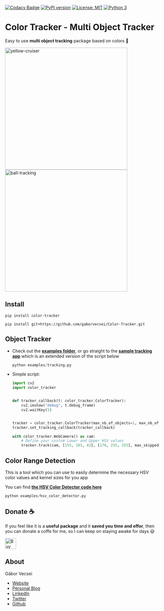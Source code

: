 [![Codacy Badge](https://api.codacy.com/project/badge/Grade/67f0a9e168b3457385f2f7fcd09a9afa)](https://www.codacy.com/app/vecseigabor.x/Color-Tracker?utm_source=github.com&amp;utm_medium=referral&amp;utm_content=gaborvecsei/Color-Tracker&amp;utm_campaign=Badge_Grade)
[![PyPI version](https://badge.fury.io/py/color-tracker.svg)](https://badge.fury.io/py/color-tracker)
[![License: MIT](https://img.shields.io/badge/License-MIT-yellow.svg)](https://opensource.org/licenses/MIT)
[![Python 3](https://img.shields.io/badge/Python-3-brightgreen.svg)](https://www.python.org/downloads/)

# Color Tracker - Multi Object Tracker

Easy to use **multi object tracking** package based on colors :art:

<img src="art/yellow_cruiser.gif" width="400" alt="yellow-cruiser"></a> <img src="art/ball_tracking.gif" width="400" alt="ball-tracking"></a>

## Install

```
pip install color-tracker
```

```
pip install git+https://github.com/gaborvecsei/Color-Tracker.git
```

## Object Tracker

- Check out the **[examples folder](examples)**, or go straight to the **[sample tracking app](examples/tracking.py)** which is an extended version of the script below
    ``` python
    python examples/tracking.py
    ```
- Simple script:

    ``` python
    import cv2
    import color_tracker


    def tracker_callback(t: color_tracker.ColorTracker):
        cv2.imshow("debug", t.debug_frame)
        cv2.waitKey(1)


    tracker = color_tracker.ColorTracker(max_nb_of_objects=1, max_nb_of_points=20, debug=True)
    tracker.set_tracking_callback(tracker_callback)

    with color_tracker.WebCamera() as cam:
        # Define your custom Lower and Upper HSV values
        tracker.track(cam, [155, 103, 82], [178, 255, 255], max_skipped_frames=24)
    ```

## Color Range Detection

This is a tool which you can use to easily determine the necessary *HSV* color values and kernel sizes for you app

You can find **[the HSV Color Detector code here](examples/hsv_color_detector.py)**

``` python
python examples/hsv_color_detector.py
```

## Donate :coffee:

If you feel like it is a **useful package** and it **saved you time and effor**, then you can donate a coffe for me, so I can keep on staying awake for days :smiley: 

<a href='https://ko-fi.com/A0A5KN4E' target='_blank'><img height='36' style='border:0px;height:36px;' src='https://az743702.vo.msecnd.net/cdn/kofi5.png?v=0' border='0' alt='Buy Me a Coffee at ko-fi.com' /></a>

## About

Gábor Vecsei

- [Website](https://gaborvecsei.com)
- [Personal Blog](https://gaborvecsei.wordpress.com/)
- [LinkedIn](https://www.linkedin.com/in/gaborvecsei)
- [Twitter](https://twitter.com/GAwesomeBE)
- [Github](https://github.com/gaborvecsei)
